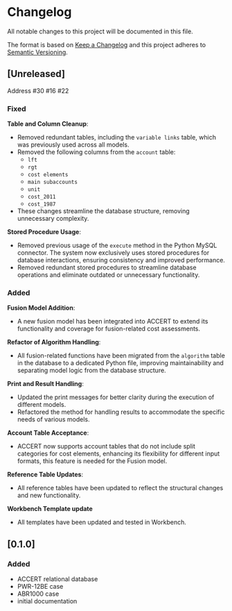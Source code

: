 # Changelog

All notable changes to this project will be documented in this file.

The format is based on [Keep a Changelog](http://keepachangelog.com/en/1.0.0/)
and this project adheres to [Semantic Versioning](http://semver.org/spec/v2.0.0.html).

## [Unreleased]


Address #30 #16 #22 
### Fixed

 **Table and Column Cleanup**:
   - Removed redundant tables, including the `variable links` table, which was previously used across all models.
   - Removed the following columns from the `account` table:
     - `lft`
     - `rgt`
     - `cost elements`
     - `main subaccounts`
     - `unit`
     - `cost_2011`
     - `cost_1987`
   - These changes streamline the database structure, removing unnecessary complexity.

 **Stored Procedure Usage**:
   - Removed previous usage of the `execute` method in the Python MySQL connector. The system now exclusively uses stored procedures for database interactions, ensuring consistency and improved performance.
   - Removed redundant stored procedures to streamline database operations and eliminate outdated or unnecessary functionality.
### Added 
 **Fusion Model Addition**: 
   - A new fusion model has been integrated into ACCERT to extend its functionality and coverage for fusion-related cost assessments.

 **Refactor of Algorithm Handling**:
   - All fusion-related functions have been migrated from the `algorithm` table in the database to a dedicated Python file, improving maintainability and separating model logic from the database structure.

 **Print and Result Handling**:
   - Updated the print messages for better clarity during the execution of different models.
   - Refactored the method for handling results to accommodate the specific needs of various models.

 **Account Table Acceptance**:
   - ACCERT now supports account tables that do not include split categories for cost elements, enhancing its flexibility for different input formats, this feature is needed for the Fusion model.

**Reference Table Updates**:
   
 - All reference tables have been updated to reflect the structural changes and new functionality.

**Workbench Template update**
- All templates have been updated and tested in Workbench.
   

## [0.1.0]

### Added

* ACCERT relational database
* PWR-12BE case
* ABR1000 case
* initial documentation